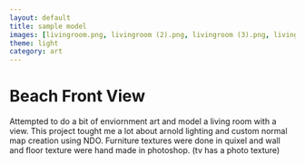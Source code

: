 ```yaml
---
layout: default
title: sample model
images: [livingroom.png, livingroom (2).png, livingroom (3).png, livingroom (5).png, livingroom (6).png, livingroom (7).png]
theme: light
category: art
---
```


# Beach Front View

Attempted to do a bit of enviornment art and model a living room with a view. This project tought me a lot about arnold lighting and custom normal map creation using NDO. Furniture textures were done in quixel and wall and floor texture were hand made in photoshop. (tv has a photo texture)
